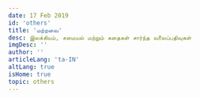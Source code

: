 ```yaml
---
date: 17 Feb 2019
id: 'others'
title: 'மற்றவை'
desc: இலக்கியம், சமையல் மற்றும் கதைகள் சார்ந்த வலைப்பதிவுகள்
imgDesc: ''
author: ''
articleLang: 'ta-IN'
altLang: true
isHome: true
topic: others
---
```


<altLang />

<articlesSection/>